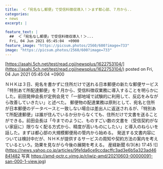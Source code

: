 ```yaml
---
title:  ＜「宛名なし郵便」で受信料徴収導入！＞まず都心部、７月から..  
categories:
- news
excerpt: |
  
feature_text: |
  ##  ＜「宛名なし郵便」で受信料徴収導入！＞...
  Fri, 04 Jun 2021 05:45:04  +0900
feature_image: "https://picsum.photos/2560/600?image=733"
image: "https://picsum.photos/2560/600?image=733"
---
```


[https://asahi.5ch.net/test/read.cgi/newsplus/1622753104/](https://asahi.5ch.net/test/read.cgi/newsplus/1622753104/)
posted on Fri, 04 Jun 2021 05:45:04  +0900

<!--more-->

ＮＨＫは３日、宛名を書かずに住所だけで送れる日本郵便の新たな郵便サービス「特別あて所配達郵便」を７月から、受信料徴収業務に導入することを明らかにした。前田晃伸会長が定例会見で「一部地域で試験的に利用して、反応をみながら改善していきたい」と述べた。 郵便物の配達業務は原則として、宛名と住所が日本郵便のデータベースと一致しない場合は差出人に返送されるが、「特別あて所配達郵便」は誰が住んでいるか分からなくても、住所だけで文書を送ることができる。前田会長は「今までのように、ものすごい数の文書を（受信契約がない家庭に）限りなく配る方式から、精度が高いものにしたい」と導入のねらいを話した。まずは都心部の大規模郵便局の管内から始める。 発送する文書内容については検討中だが、ＮＨＫが提供するサービスの周知や契約方法の案内を考えているという。効果を見ながら今後の展開を考える。 産経新聞 6/3(木) 17:45 ![](https://news.yahoo.co.jp/articles/9fe1da6ce9ccdacffc3ad3e6b5a323ad46841482 写真 https://amd-pctr.c.yimg.jp/r/iwiz-amd/20210603-00000091-san-000-1-view.jpg)
